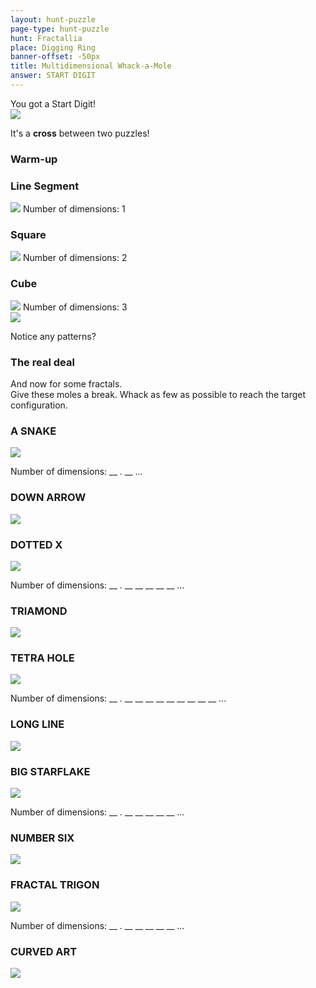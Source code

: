 ```yaml
---
layout: hunt-puzzle
page-type: hunt-puzzle
hunt: Fractallia
place: Digging Ring
banner-offset: -50px
title: Multidimensional Whack-a-Mole
answer: START DIGIT
---
```

<followup>
<div class="center-text">You got a Start Digit!</div>
<img class="center-img" src="../start-digit.svg"/>
</followup>

<p class="puzzle-flavor">
It's a <b>cross</b> between two puzzles!
</p>

<h3 class="center-text">Warm-up</h3>

<div class="multid-grid">
<div markdown="1">

### Line Segment

<img class="center-img" src="../multidimensional/line-segment.svg"/>
Number of dimensions: 1

<br>

### Square

<img class="center-img" src="../multidimensional/square.svg"/>
Number of dimensions: 2

<br>

### Cube

<img class="center-img" src="../multidimensional/cube.svg"/>
Number of dimensions: 3
</div>

<div markdown="1">
<img class="center-img" src="../multidimensional/warmup-whack-a-mole.svg"/>
</div>
</div>

<p class="center-text">Notice any patterns?</p>

<h3 class="center-text">The real deal</h3>

<div class="multid-grid">
<div class="center-text">And now for some fractals.</div>
<div class="center-text">Give these moles a break. Whack as few as possible to reach the target configuration.</div>
<div markdown="1">

### A SNAKE
<img class="center-img" src="../multidimensional/a-snake.svg"/>

Number of dimensions: <hi>__</hi> . __ ...
</div>
<div markdown="1">

### DOWN ARROW
<img class="center-img" src="../multidimensional/down-arrow.svg"/>
</div>
<div markdown="1">

### DOTTED X
<img class="center-img" src="../multidimensional/dotted-x.svg"/>

Number of dimensions: __ . __ __ __ <hi>__</hi> __ ...
</div>
<div markdown="1">

### TRIAMOND
<img class="center-img" src="../multidimensional/triamond.svg"/>
</div>
<div markdown="1">

### TETRA HOLE
<img class="center-img" src="../multidimensional/tetra-hole.svg"/>

Number of dimensions: __ . __ __ __ __ __ __ __ <hi>__</hi> __ ...
</div>
<div markdown="1">

### LONG LINE
<img class="center-img" src="../multidimensional/long-line.svg"/>
</div>
<div markdown="1">

### BIG STARFLAKE
<img class="center-img" src="../multidimensional/big-starflake.svg"/>

Number of dimensions: __ . __ __ __ <hi>__</hi> __ ...
</div>
<div markdown="1">

### NUMBER SIX
<img class="center-img" src="../multidimensional/number-six.svg"/>
</div>
<div markdown="1">

### FRACTAL TRIGON
<img class="center-img" src="../multidimensional/fractal-trigon.svg"/>

Number of dimensions: __ . __ __ __ <hi>__</hi> __ ...
</div>
<div markdown="1">

### CURVED ART
<img class="center-img" src="../multidimensional/curved-art.svg"/>
</div>
</div>